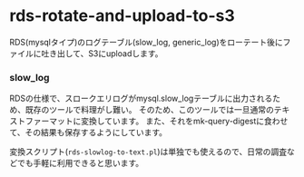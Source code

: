 # rds-rotate-and-upload-to-s3

RDS(mysqlタイプ)のログテーブル(slow_log, generic_log)をローテート後にファイルに吐き出して、S3にuploadします。

### slow_log

RDSの仕様で、スロークエリログがmysql.slow_logテーブルに出力されるため、既存のツールで料理がし難い。
そのため、このツールでは一旦通常のテキストファーマットに変換しています。
また、それをmk-query-digestに食わせて、その結果も保存するようにしています。

変換スクリプト(`rds-slowlog-to-text.pl`)は単独でも使えるので、日常の調査などでも手軽に利用できると思います。


